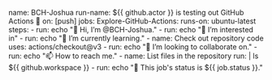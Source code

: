 name: BCH-Joshua
run-name: ${{ github.actor }} is testing out GitHub Actions 🚀
on: [push]
jobs:
  Explore-GitHub-Actions:
    runs-on: ubuntu-latest
    steps:
      - run: echo "👋 Hi, I’m @BCH-Joshua."
      - run: echo "👀 I’m interested in"
      - run: echo "🌱 I’m currently learning."
      - name: Check out repository code
        uses: actions/checkout@v3
      - run: echo "💞️ I’m looking to collaborate on."
      - run: echo "📫 How to reach me."
      - name: List files in the repository
        run: |
          ls ${{ github.workspace }}
      - run: echo "🍏 This job's status is ${{ job.status }}."

